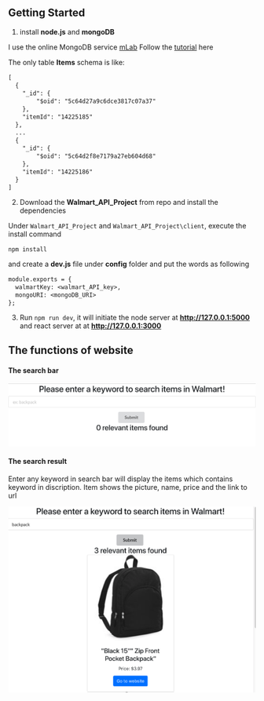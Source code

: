 ## Getting Started

1. install **node.js** and **mongoDB**

I use the online MongoDB service [mLab](https://mlab.com/)
Follow the [tutorial](https://medium.com/javascript-in-plain-english/full-stack-mongodb-react-node-js-express-js-in-one-simple-app-6cc8ed6de274) here

The only table **Items** schema is like:

```
[
  {
    "_id": {
        "$oid": "5c64d27a9c6dce3817c07a37"
    },
    "itemId": "14225185"
  },
  ...
  {
    "_id": {
        "$oid": "5c64d2f8e7179a27eb604d68"
    },
    "itemId": "14225186"
  }
]
```

2. Download the **Walmart_API_Project** from repo and install the dependencies

Under `Walmart_API_Project` and `Walmart_API_Project\client`, execute the install command

```
npm install
```

and create a **dev.js** file under **config** folder and put the words as following

```
module.exports = {
  walmartKey: <walmart_API_key>,
  mongoURI: <mongoDB_URI>
};
```

3. Run `npm run dev`, it will initiate the node server at **http://127.0.0.1:5000** and react server at at **http://127.0.0.1:3000**

## The functions of website

#### The search bar

![Screenshot](pic/search_bar.png)

#### The search result

Enter any keyword in search bar will display the items which contains keyword in discription. Item shows the picture, name, price and the link to url

![Screenshot](pic/search_display.png)
